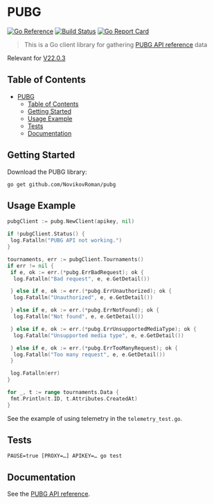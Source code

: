# PUBG

[![Go Reference](https://pkg.go.dev/badge/github.com/NovikovRoman/pubg.svg)](https://pkg.go.dev/github.com/NovikovRoman/pubg)
[![Build Status](https://app.travis-ci.com/NovikovRoman/pubg.svg?branch=master)](https://app.travis-ci.com/NovikovRoman/pubg)
[![Go Report Card](https://goreportcard.com/badge/github.com/NovikovRoman/pubg)](https://goreportcard.com/report/github.com/NovikovRoman/pubg)

> This is a Go client library for gathering [PUBG API reference] data

Relevant for [V22.0.3](https://documentation.pubg.com/en/changelog/changelog.html)

## Table of Contents

- [PUBG](#pubg)
  - [Table of Contents](#table-of-contents)
  - [Getting Started](#getting-started)
  - [Usage Example](#usage-example)
  - [Tests](#tests)
  - [Documentation](#documentation)

## Getting Started

Download the PUBG library:

```shell
go get github.com/NovikovRoman/pubg
```

## Usage Example

```go
pubgClient := pubg.NewClient(apikey, nil)

if !pubgClient.Status() {
 log.Fatalln("PUBG API not working.")
}

tournaments, err := pubgClient.Tournaments()
if err != nil {
 if e, ok := err.(*pubg.ErrBadRequest); ok {
  log.Fatalln("Bad request", e, e.GetDetail())

 } else if e, ok := err.(*pubg.ErrUnauthorized); ok {
  log.Fatalln("Unauthorized", e, e.GetDetail())

 } else if e, ok := err.(*pubg.ErrNotFound); ok {
  log.Fatalln("Not found", e, e.GetDetail())

 } else if e, ok := err.(*pubg.ErrUnsupportedMediaType); ok {
  log.Fatalln("Unsupported media type", e, e.GetDetail())

 } else if e, ok := err.(*pubg.ErrTooManyRequest); ok {
  log.Fatalln("Too many request", e, e.GetDetail())
 }

 log.Fatalln(err)
}

for _, t := range tournaments.Data {
 fmt.Println(t.ID, t.Attributes.CreatedAt)
}
```

See the example of using telemetry in the `telemetry_test.go`.

## Tests

```shell
PAUSE=true [PROXY=…] APIKEY=… go test
```

## Documentation

See the [PUBG API reference].

[PUBG API reference]: https://documentation.pubg.com/en/introduction.html
